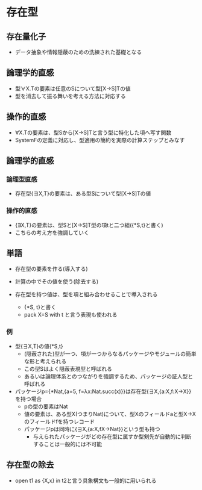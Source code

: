 # 存在型
## 存在量化子
- データ抽象や情報隠蔽のための洗練された基礎となる

## 論理学的直感
- 型∀X.Tの要素は任意のSについて型[X->S]Tの値
- 型を消去して振る舞いを考える方法に対応する

## 操作的直感
- ∀X.Tの要素は、型Sから[X->S]Tと言う型に特化した項へ写す関数
- SystemFの定義に対応し、型適用の簡約を実際の計算ステップとみなす

## 論理学的直感
### 論理型直感
- 存在型{∃X,T}の要素は、ある型Sについて型[X->S]Tの値

### 操作的直感
- {∃X,T}の要素は、型Sと[X->S]T型の項tと二つ組({*S,t}と書く)
- こちらの考え方を強調していく

## 単語
- 存在型の要素を作る(導入する)
- 計算の中でその値を使う(除去する)

- 存在型を持つ値は、型を項と組み合わせることで導入される
  - {*S, t}と書く
  - pack X=S with t と言う表現も使われる

### 例
- 型{∃X,T}の値{*S,t}
  - (隠蔽された)型が一つ、項が一つからなるパッケージやモジュールの簡単な形と考えられる
  - この型Sはよく隠蔽表現型と呼ばれる
  - あるいは論理体系とのつながりを強調するため、パッケージの証人型と呼ばれる
- パッケージp={*Nat,{a=5, f=λx:Nat.succ(x)}}は存在型{∃X,{a:X,f:X->X}}を持つ場合
  - pの型の要素はNat
  - 値の要素は、ある型X(つまりNat)について、型Xのフィールドaと型X->Xのフィールドfを持つレコード
  - パッケージpは同時に{∃X,{a:X,fX->Nat}}という型も持つ
    - 与えられたパッケージがどの存在型に属すか型剣先が自動的に判断することは一般的には不可能

## 存在型の除去
- open t1 as {X,x} in t2と言う具象構文も一般的に用いられる

